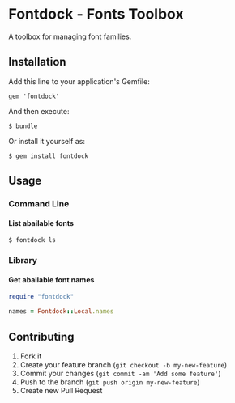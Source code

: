 # Fontdock - Fonts Toolbox

A toolbox for managing font families.

## Installation

Add this line to your application's Gemfile:

    gem 'fontdock'

And then execute:

    $ bundle

Or install it yourself as:

    $ gem install fontdock

## Usage

### Command Line

#### List abailable fonts

    $ fontdock ls

### Library

#### Get abailable font names

```ruby
require "fontdock"

names = Fontdock::Local.names
```

## Contributing

1. Fork it
2. Create your feature branch (`git checkout -b my-new-feature`)
3. Commit your changes (`git commit -am 'Add some feature'`)
4. Push to the branch (`git push origin my-new-feature`)
5. Create new Pull Request
